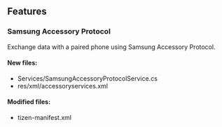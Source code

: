 ﻿## Features

<!--{[{-->
### Samsung Accessory Protocol
Exchange data with a paired phone using Samsung Accessory Protocol.
#### New files:
* Services/SamsungAccessoryProtocolService.cs
* res/xml/accessoryservices.xml
#### Modified files:
* tizen-manifest.xml
<!--}]}-->